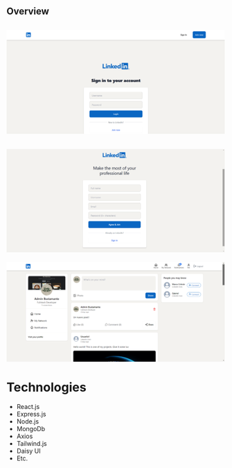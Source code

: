 ## Overview

![login](images/image.png)
--------------------------------
![signUp](images/page%20(2).png)
--------------------------------
![mainPage](images/page%20(1).png)

# Technologies

- React.js
- Express.js
- Node.js
- MongoDb
- Axios
- Tailwind.js
- Daisy UI
- Etc.